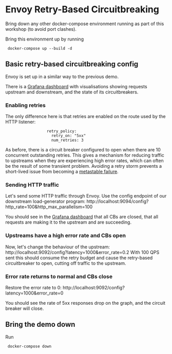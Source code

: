 # Envoy Retry-Based Circuitbreaking 

Bring down any other docker-compose environment running as part of this workshop (to avoid port clashes).

Bring this environment up by running 

```
 docker-compose up --build -d
```

## Basic retry-based circuitbreaking config

Envoy is set up in a similar way to the previous demo.

There is a [Grafana dashboard](http://localhost:3000/d/workshop/load-management-workshop?orgId=1&refresh=5s) with visualisations showing requests upstream and downstream, and the state of its circuitbreakers.

### Enabling retries

The only difference here is that retries are enabled on the route used by the HTTP listener:

```
                  retry_policy:
                    retry_on: "5xx"
                    num_retries: 3
```

As before, there is a circuit breaker configured to open when there are 10 concurrent outstanding retries.
This gives a mechanism for reducing traffic to upstreams when they are experiencing high error rates, which
can often be the result of some transient problem. Avoiding a retry storm prevents a short-lived issue from 
becoming a [metastable failure](https://charap.co/metastable-failures-in-the-wild/).

### Sending HTTP traffic

Let's send some HTTP traffic through Envoy.
Use the config endpoint of our downstream load-generator program: http://localhost:9094/config?http_rate=100&http_max_parallelism=100

You should see in the [Grafana dashboard](http://localhost:3000/d/workshop/load-management-workshop?orgId=1&refresh=5s) that all CBs are closed,
that all requests are making it to the upstream and are succeeding.

### Upstreams have a high error rate and CBs open

Now, let's change the behaviour of the upstream: http://localhost:9092/config?latency=1000&error_rate=0.2
With 100 QPS sent this should consume the retry budget and cause the retry-based circuitbreaker to open, cutting off traffic to the upstream.

### Error rate returns to normal and CBs close

Restore the error rate to 0: http://localhost:9092/config?latency=1000&error_rate=0

You should see the rate of 5xx responses drop on the graph, and the circuit breaker will close. 

## Bring the demo down

Run 

```
 docker-compose down
```
